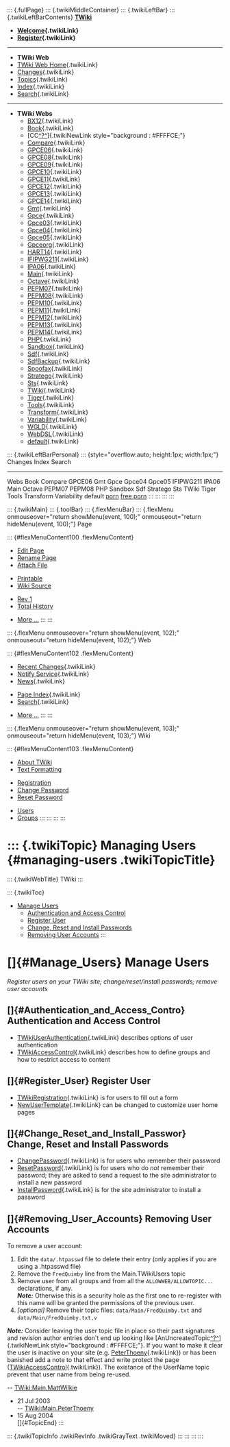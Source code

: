 ::: {.fullPage}
::: {.twikiMiddleContainer}
::: {.twikiLeftBar}
::: {.twikiLeftBarContents}
**[TWiki](http://TWiki.org/)**

-   **[Welcome](WelcomeGuest){.twikiLink}**
-   **[Register](TWikiRegistration){.twikiLink}**

------------------------------------------------------------------------

-   **TWiki Web**
-   [TWiki Web Home](WebHome){.twikiLink}
-   [Changes](WebChanges){.twikiLink}
-   [Topics](WebTopicList){.twikiLink}
-   [Index](WebIndex){.twikiLink}
-   [Search](WebSearch){.twikiLink}

------------------------------------------------------------------------

-   **TWiki Webs**
    -   [BX12](../BX12/WebHome){.twikiLink}
    -   [Book](../Book/WebHome){.twikiLink}
    -   [CC[^?^](http://www.program-transformation.org/edit/CC/WebHome?topicparent=TWiki.ManagingUsers)]{.twikiNewLink
        style="background : #FFFFCE;"}
    -   [Compare](../Compare/WebHome){.twikiLink}
    -   [GPCE06](../GPCE06/WebHome){.twikiLink}
    -   [GPCE08](../GPCE08/WebHome){.twikiLink}
    -   [GPCE09](../GPCE09/WebHome){.twikiLink}
    -   [GPCE10](../GPCE10/WebHome){.twikiLink}
    -   [GPCE11](../GPCE11/WebHome){.twikiLink}
    -   [GPCE12](../GPCE12/WebHome){.twikiLink}
    -   [GPCE13](../GPCE13/WebHome){.twikiLink}
    -   [GPCE14](../GPCE14/WebHome){.twikiLink}
    -   [Gmt](../Gmt/WebHome){.twikiLink}
    -   [Gpce](../Gpce/WebHome){.twikiLink}
    -   [Gpce03](http://www.program-transformation.org/Gpce03/WebHome){.twikiLink}
    -   [Gpce04](../Gpce04/WebHome){.twikiLink}
    -   [Gpce05](../Gpce05/WebHome){.twikiLink}
    -   [Gpceorg](../Gpceorg/WebHome){.twikiLink}
    -   [HART14](../HART14/WebHome){.twikiLink}
    -   [IFIPWG211](http://www.program-transformation.org/IFIPWG211/WebHome){.twikiLink}
    -   [IPA06](../IPA06/WebHome){.twikiLink}
    -   [Main](../Main/WebHome){.twikiLink}
    -   [Octave](../Octave/WebHome){.twikiLink}
    -   [PEPM07](../PEPM07/WebHome){.twikiLink}
    -   [PEPM08](../PEPM08/WebHome){.twikiLink}
    -   [PEPM10](../PEPM10/WebHome){.twikiLink}
    -   [PEPM11](../PEPM11/WebHome){.twikiLink}
    -   [PEPM12](../PEPM12/WebHome){.twikiLink}
    -   [PEPM13](../PEPM13/WebHome){.twikiLink}
    -   [PEPM14](../PEPM14/WebHome){.twikiLink}
    -   [PHP](../PHP/WebHome){.twikiLink}
    -   [Sandbox](../Sandbox/WebHome){.twikiLink}
    -   [Sdf](../Sdf/WebHome){.twikiLink}
    -   [SdfBackup](../SdfBackup/WebHome){.twikiLink}
    -   [Spoofax](../Spoofax/WebHome){.twikiLink}
    -   [Stratego](../Stratego/WebHome){.twikiLink}
    -   [Sts](../Sts/WebHome){.twikiLink}
    -   [TWiki](WebHome){.twikiLink}
    -   [Tiger](../Tiger/WebHome){.twikiLink}
    -   [Tools](../Tools/WebHome){.twikiLink}
    -   [Transform](../Transform/WebHome){.twikiLink}
    -   [Variability](../Variability/WebHome){.twikiLink}
    -   [WGLD](../WGLD/WebHome){.twikiLink}
    -   [WebDSL](../WebDSL/WebHome){.twikiLink}
    -   [default](DefaultWebHome){.twikiLink}

::: {.twikiLeftBarPersonal}
::: {style="overflow:auto; height:1px; width:1px;"}
Changes Index Search

------------------------------------------------------------------------

Webs Book Compare GPCE06 Gmt Gpce Gpce04 Gpce05 IFIPWG211 IPA06 Main
Octave PEPM07 PEPM08 PHP Sandbox Sdf Stratego Sts TWiki Tiger Tools
Transform Variability default
[porn](http://www.estrategiavirtual.com/adult/) [free
porn](http://www.estrategiavirtual.com/free/)
:::
:::
:::
:::

::: {.twikiMain}
::: {.toolBar}
::: {.flexMenuBar}
::: {.flexMenu onmouseover="return showMenu(event, 100);" onmouseout="return hideMenu(event, 100);"}
Page

::: {#flexMenuContent100 .flexMenuContent}
-   [Edit
    Page](http://www.program-transformation.org/edit/TWiki/ManagingUsers?t=1536827305)
-   [Rename
    Page](http://www.program-transformation.org/rename/TWiki/ManagingUsers)
-   [Attach
    File](http://www.program-transformation.org/attach/TWiki/ManagingUsers)

<!-- -->

-   [Printable](http://www.program-transformation.org/view/TWiki/ManagingUsers?skin=print.pattern)
-   [Wiki
    Source](http://www.program-transformation.org/view/TWiki/ManagingUsers?skin=text&raw=on&contenttype=text/plain)

<!-- -->

-   [Rev
    1](http://www.program-transformation.org/view/TWiki/ManagingUsers?rev=1.1)
-   [Total
    History](http://www.program-transformation.org/rdiff/TWiki/ManagingUsers)

<!-- -->

-   [More
    \...](http://www.program-transformation.org/oops/TWiki/ManagingUsers?template=oopsmore&param1=1.1&param2=1.1)
:::
:::

::: {.flexMenu onmouseover="return showMenu(event, 102);" onmouseout="return hideMenu(event, 102);"}
Web

::: {#flexMenuContent102 .flexMenuContent}
-   [Recent Changes](WebChanges){.twikiLink}
-   [Notify Service](WebNotify){.twikiLink}
-   [News](WebNews){.twikiLink}

<!-- -->

-   [Page Index](WebIndex){.twikiLink}
-   [Search](WebSearch){.twikiLink}

<!-- -->

-   [More
    \...](http://www.program-transformation.org/oops/TWiki/ManagingUsers?template=oopsmore&param1=1.1&param2=1.1)
:::
:::

::: {.flexMenu onmouseover="return showMenu(event, 103);" onmouseout="return hideMenu(event, 103);"}
Wiki

::: {#flexMenuContent103 .flexMenuContent}
-   [About
    TWiki](http://www.program-transformation.org/view/TWiki/WebHome)
-   [Text
    Formatting](http://www.program-transformation.org/view/TWiki/TextFormattingRules)

<!-- -->

-   [Registration](http://www.program-transformation.org/view/TWiki/TWikiRegistration)
-   [Change
    Password](http://www.program-transformation.org/view/TWiki/ChangePassword)
-   [Reset
    Password](http://www.program-transformation.org/view/TWiki/ResetPassword)

<!-- -->

-   [Users](http://www.program-transformation.org/view/Main/TWikiUsers)
-   [Groups](http://www.program-transformation.org/view/Main/TWikiGroups)
:::
:::
:::
:::

::: {.twikiTopic}
Managing Users {#managing-users .twikiTopicTitle}
==============

::: {.twikiWebTitle}
TWiki
:::

::: {.twikiToc}
-   [Manage Users](ManagingUsers#Manage_Users)
    -   [Authentication and Access
        Control](ManagingUsers#Authentication_and_Access_Contro)
    -   [Register User](ManagingUsers#Register_User)
    -   [Change, Reset and Install
        Passwords](ManagingUsers#Change_Reset_and_Install_Passwor)
    -   [Removing User Accounts](ManagingUsers#Removing_User_Accounts)
:::

[]{#Manage_Users} Manage Users
==============================

*Register users on your TWiki site; change/reset/install passwords;
remove user accounts*

[]{#Authentication_and_Access_Contro} Authentication and Access Control
-----------------------------------------------------------------------

-   [TWikiUserAuthentication](TWikiUserAuthentication){.twikiLink}
    describes options of user authentication
-   [TWikiAccessControl](TWikiAccessControl){.twikiLink} describes how
    to define groups and how to restrict access to content

[]{#Register_User} Register User
--------------------------------

-   [TWikiRegistration](TWikiRegistration){.twikiLink} is for users to
    fill out a form
-   [NewUserTemplate](NewUserTemplate){.twikiLink} can be changed to
    customize user home pages

[]{#Change_Reset_and_Install_Passwor} Change, Reset and Install Passwords
-------------------------------------------------------------------------

-   [ChangePassword](ChangePassword){.twikiLink} is for users who
    remember their password
-   [ResetPassword](ResetPassword){.twikiLink} is for users who do *not*
    remember their password; they are asked to send a request to the
    site administrator to install a new password
-   [InstallPassword](InstallPassword){.twikiLink} is for the site
    administrator to install a password

[]{#Removing_User_Accounts} Removing User Accounts
--------------------------------------------------

To remove a user account:

1.  Edit the `data/.htpasswd` file to delete their entry (only applies
    if you are using a .htpasswd file)
2.  Remove the `FredQuimby` line from the Main.TWikiUsers topic
3.  Remove user from all groups and from all the
    `ALLOWWEB/ALLOWTOPIC...` declarations, if any.\
    ***Note:*** Otherwise this is a security hole as the first one to
    re-register with this name will be granted the permissions of the
    previous user.
4.  *\[optional\]* Remove their topic files: `data/Main/FredQuimby.txt`
    and `data/Main/FredQuimby.txt,v`

***Note:*** Consider leaving the user topic file in place so their past
signatures and revision author entries don\'t end up looking like
[AnUncreatedTopic[^?^](http://www.program-transformation.org/edit/TWiki/AnUncreatedTopic?topicparent=TWiki.ManagingUsers)]{.twikiNewLink
style="background : #FFFFCE;"}. If you want to make it clear the user is
inactive on your site (e.g.
[PeterThoeny](../Main/PeterThoeny){.twikiLink}) or has been banished add
a note to that effect and write protect the page
([TWikiAccessControl](TWikiAccessControl){.twikiLink}). The existance of
the UserName topic prevent that user name from being re-used.

\--
[TWiki:Main.MattWilkie](http://twiki.org/cgi-bin/view/Main.MattWilkie "'Main.MattWilkie' on TWiki.org")
- 21 Jul 2003\
\--
[TWiki:Main.PeterThoeny](http://twiki.org/cgi-bin/view/Main.PeterThoeny "'Main.PeterThoeny' on TWiki.org")
- 15 Aug 2004\
[]{#TopicEnd}
:::

::: {.twikiTopicInfo .twikiRevInfo .twikiGrayText .twikiMoved}
:::
:::
:::
:::
